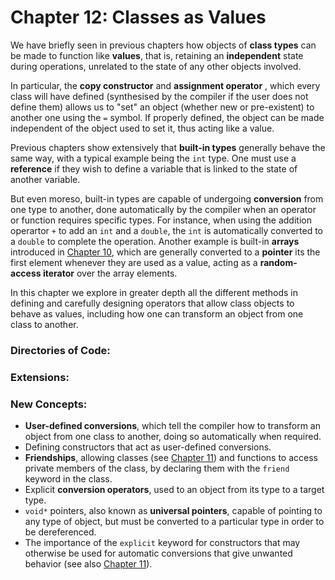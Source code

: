 # Chapter 12: Classes as Values

We have briefly seen in previous chapters how objects of **class types** can be made to function like **values**, that is, retaining an **independent** state during operations, unrelated to the state of any other objects involved.

In particular, the **copy constructor** and **assignment operator** , which every class will have defined (synthesised by the compiler if the user does not define them) allows us to "set" an object (whether new or pre-existent) to another one using the `=` symbol. If properly defined, the object can be made independent of the object used to set it, thus acting like a value.

Previous chapters show extensively that **built-in types** generally behave the same way, with a typical example being the `int` type. One must use a **reference** if they wish to define a variable that is linked to the state of another variable. 

But even moreso, built-in types are capable of undergoing **conversion** from one type to another, done automatically by the compiler when an operator or function requires specific types. For instance, when using the addition operartor `+` to add an `int` and a `double`, the `int` is automatically converted to a `double` to complete the operation. Another example is built-in **arrays** introduced in [Chapter 10](../10_Pointers&Arrays), which are generally converted to a **pointer** its the first element whenever they are used as a value, acting as a **random-access iterator** over the array elements.

In this chapter we explore in greater depth all the different methods in defining and carefully designing operators that allow class objects to behave as values, including how one can transform an object from one class to another.

### Directories of Code:

### Extensions:

### New Concepts:
* **User-defined conversions**, which tell the compiler how to transform an object from one class to another, doing so automatically when required.
* Defining constructors that act as user-defined conversions.
* **Friendships**, allowing classes (see [Chapter 11](../11_TemplateClasses)) and functions to access private members of the class, by declaring them with the `friend` keyword in the class.
* Explicit **conversion operators**, used to an object from its type to a target type.
* `void*` pointers, also known as **universal pointers**, capable of pointing to any type of object, but must be converted to a particular type in order to be dereferenced.
* The importance of the `explicit` keyword for constructors that may otherwise be used for automatic conversions that give unwanted behavior (see also [Chapter 11](../11_TemplateClasses)).
